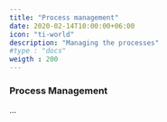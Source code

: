 ```yaml
---
title: "Process management"
date: 2020-02-14T10:00:00+06:00
icon: "ti-world"
description: "Managing the processes"
#type : "docs"
weigth : 200
---
```


### Process Management

...